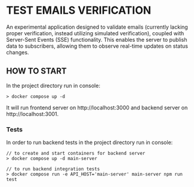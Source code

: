# TEST EMAILS VERIFICATION

An experimental application designed to validate emails (currently lacking proper verification,
instead utilizing simulated verification), coupled with Server-Sent Events (SSE) functionality. 
This enables the server to publish data to subscribers, allowing them to observe real-time updates on status changes.

## HOW TO START

In the project directory run in console:

```
> docker compose up -d
```

It will run frontend server on http://localhost:3000 and backend server on http://localhost:3001.

### Tests

In order to run backend tests in the project directory run in console:

```
// to create and start containers for backend server
> docker compose up -d main-server

// to run backend integration tests
> docker compose run -e API_HOST='main-server' main-server npm run test
```
